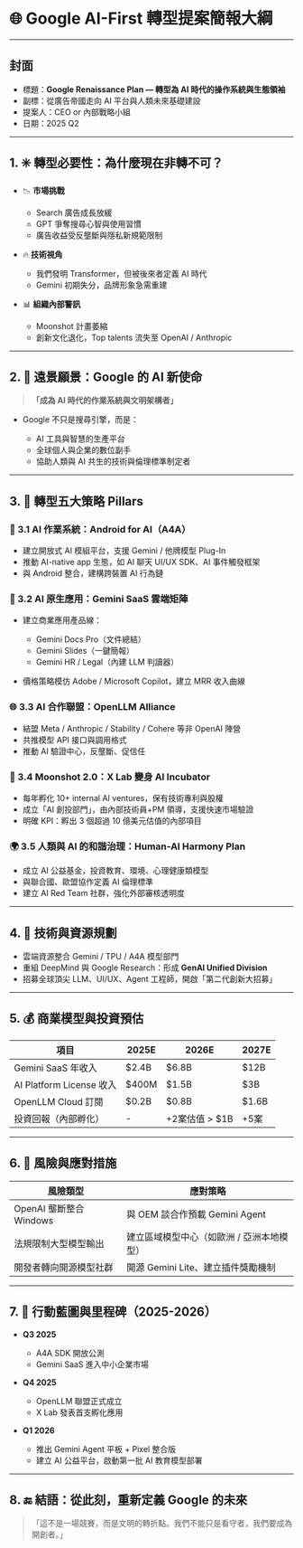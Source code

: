 
# 🌐 **Google AI-First 轉型提案簡報大綱**

---

## 封面

* 標題：**Google Renaissance Plan — 轉型為 AI 時代的操作系統與生態領袖**
* 副標：從廣告帝國走向 AI 平台與人類未來基礎建設
* 提案人：CEO or 內部戰略小組
* 日期：2025 Q2

---

## 1. ✳️ **轉型必要性：為什麼現在非轉不可？**

* 📉 **市場挑戰**

  * Search 廣告成長放緩
  * GPT 爭奪搜尋心智與使用習慣
  * 廣告收益受反壟斷與隱私新規範限制

* 🔥 **技術視角**

  * 我們發明 Transformer，但被後來者定義 AI 時代
  * Gemini 初期失分，品牌形象急需重建

* 📊 **組織內部警訊**

  * Moonshot 計畫萎縮
  * 創新文化退化，Top talents 流失至 OpenAI / Anthropic

---

## 2. 🧭 **遠景願景：Google 的 AI 新使命**

> **「成為 AI 時代的作業系統與文明架構者」**

* Google 不只是搜尋引擎，而是：

  * AI 工具與智慧的生產平台
  * 全球個人與企業的數位副手
  * 協助人類與 AI 共生的技術與倫理標準制定者

---

## 3. 🧩 **轉型五大策略 Pillars**

### 🧠 3.1 AI 作業系統：**Android for AI（A4A）**

* 建立開放式 AI 模組平台，支援 Gemini / 他牌模型 Plug-In
* 推動 AI-native app 生態，如 AI 聊天 UI/UX SDK、AI 事件觸發框架
* 與 Android 整合，建構跨裝置 AI 行為鏈

### 💼 3.2 AI 原生應用：**Gemini SaaS 雲端矩陣**

* 建立商業應用產品線：

  * Gemini Docs Pro（文件總結）
  * Gemini Slides（一鍵簡報）
  * Gemini HR / Legal（內建 LLM 判讀器）

* 價格策略模仿 Adobe / Microsoft Copilot，建立 MRR 收入曲線

### 🌐 3.3 AI 合作聯盟：**OpenLLM Alliance**

* 結盟 Meta / Anthropic / Stability / Cohere 等非 OpenAI 陣營
* 共推模型 API 接口與調用格式
* 推動 AI 驗證中心，反壟斷、促信任

### 🧪 3.4 Moonshot 2.0：**X Lab 變身 AI Incubator**

* 每年孵化 10+ internal AI ventures，保有技術專利與股權
* 成立「AI 創投部門」，由內部技術員+PM 領導，支援快速市場驗證
* 明確 KPI：孵出 3 個超過 10 億美元估值的內部項目

### 🌍 3.5 人類與 AI 的和諧治理：**Human-AI Harmony Plan**

* 成立 AI 公益基金，投資教育、環境、心理健康類模型
* 與聯合國、歐盟協作定義 AI 倫理標準
* 建立 AI Red Team 社群，強化外部審核透明度

---

## 4. 🔧 **技術與資源規劃**

* 雲端資源整合 Gemini / TPU / A4A 模型部門
* 重組 DeepMind 與 Google Research：形成 **GenAI Unified Division**
* 招募全球頂尖 LLM、UI/UX、Agent 工程師，開啟「第二代創新大招募」

---

## 5. 💰 **商業模型與投資預估**

| 項目                     | 2025E  | 2026E        | 2027E  |
| ---------------------- | ------ | ------------ | ------ |
| Gemini SaaS 年收入        | \$2.4B | \$6.8B       | \$12B  |
| AI Platform License 收入 | \$400M | \$1.5B       | \$3B   |
| OpenLLM Cloud 訂閱       | \$0.2B | \$0.8B       | \$1.6B |
| 投資回報（內部孵化）             | -      | +2案估值 > \$1B | +5案    |

---

## 6. 🚦 **風險與應對措施**

| 風險類型                | 應對策略                     |
| ------------------- | ------------------------ |
| OpenAI 壟斷整合 Windows | 與 OEM 談合作預載 Gemini Agent |
| 法規限制大型模型輸出          | 建立區域模型中心（如歐洲 / 亞洲本地模型）   |
| 開發者轉向開源模型社群         | 開源 Gemini Lite、建立插件獎勵機制  |

---

## 7. 📣 **行動藍圖與里程碑（2025-2026）**

* **Q3 2025**

  * A4A SDK 開放公測
  * Gemini SaaS 進入中小企業市場

* **Q4 2025**

  * OpenLLM 聯盟正式成立
  * X Lab 發表首支孵化應用

* **Q1 2026**

  * 推出 Gemini Agent 平板 + Pixel 整合版
  * 建立 AI 公益平台，啟動第一批 AI 教育模型部署

---

## 8. 🔚 **結語：從此刻，重新定義 Google 的未來**

> 「這不是一場競賽，而是文明的轉折點。我們不能只是看守者，我們要成為開創者。」

